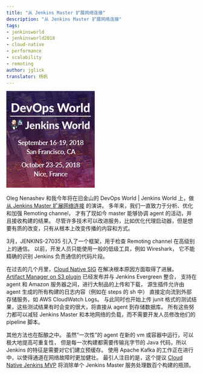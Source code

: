 ```yaml
---
title: "从 Jenkins Master 扩展网络连接"
description: "从 Jenkins Master 扩展网络连接"
tags:
- jenkinsworld
- jenkinsworld2018
- cloud-native
- performance
- scalability
- remoting
author: jglick
translator: 杨帆
---
```


![DevOps World | Jenkins World 2018](/images/conferences/devops-world-2018.jpg)

Oleg Nenashev 和我今年将在旧金山的 DevOps World | Jenkins World 上，做[从 Jenkins Master 扩展网络连接](https://devopsworldjenkinsworld2018.sched.com/event/F9NP) 的演讲。
多年来，我们一直致力于分析、优化和加强 Remoting channel，
才有了现如今 master 能够协调 agent 的活动，并且接收构建的结果。
尽管许多技术可以改进服务，比如优化代理启动器，但是想要有质的改变，只有从根本上改变传播的内容和方式。

3月，JENKINS-27035 引入了一个框架，用于检查 Remoting channel 在高级别上的通信。
以前，开发人员只能使用一般的低级工具，例如 Wireshark，
它不能精确的识别 Jenkins 负责通信的代码片段。

在过去的几个月里，[Cloud Native SIG](https://jenkins.io/sigs/cloud-native/) 在解决根本原因方面取得了进展。
[Artifact Manager on S3 plugin](https://plugins.jenkins.io/artifact-manager-s3) 已经发布并与 Jenkins Evergreen 整合，
支持在 agent 和 Amazon 服务器之间，进行大制品的上传和下载，
源生插件允许由 agent 生成的所有构建的日志内容（例如在 steps 的 sh 中）
直接定向流到外部存储服务，如 AWS CloudWatch Logs。
与此同时也开始上传 junit 格式的测试结果，这些测试结果有时会变的很大，将直接从 agent 到存储数据库。
所有这些努力都可以减轻 Jenkins Master 和本地网络的负载，而不需要开发人员修改他们的 pipeline 脚本。

其他方法也在酝酿之中。
虽然“一次性”的 agent 在新的 vm 或容器中运行，可以极大地提高可重复性，
但是每一次构建都需要传输兆字节的 Java 代码，所以 Jenkins 的特征是需要对它们建立预缓存。
使用 Apache Kafka 的工作正在进行中，以使得通道在网络故障时更加健壮。
最引人注目的是，这个提议 
[Cloud Native Jenkins MVP](https://jenkins.io/blog/2018/08/31/shifting-gears/#cloud-native-jenkins-mvp) 将消除单个 Jenkins Master 服务处理数百个构建的瓶颈。
